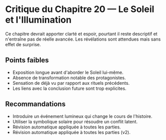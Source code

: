 # Critique du Chapitre 20 — Le Soleil et l'Illumination

Ce chapitre devrait apporter clarté et espoir, pourtant il reste descriptif et n'entraîne pas de réelle avancée. Les révélations sont attendues mais sans effet de surprise.

## Points faibles
- Exposition longue avant d'aborder le Soleil lui-même.
- Absence de transformation notable des protagonistes.
- Sensation de déjà vu par rapport aux rituels précédents.
- Les liens avec la conclusion future sont trop explicites.

## Recommandations
- Introduire un événement lumineux qui change le cours de l'histoire.
- Utiliser la symbolique solaire pour résoudre un conflit latent.
- Révision automatique appliquée à toutes les parties.
- Révision automatique appliquée à toutes les parties (v2).

